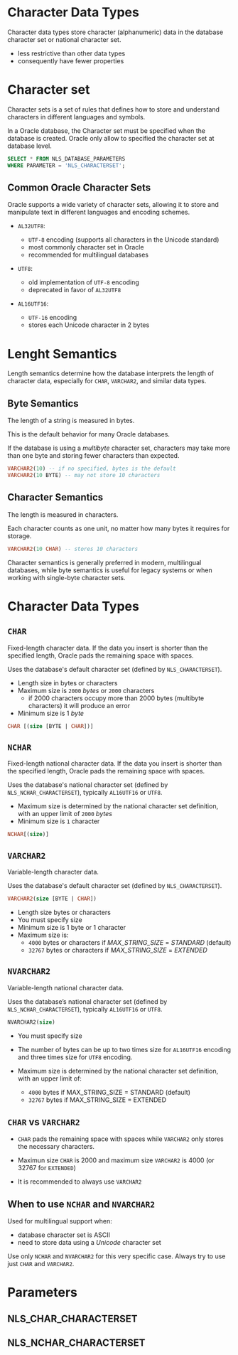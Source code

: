 # Character Data Types

Character data types store character (alphanumeric) data in the database character set or national character set.

- less restrictive than other data types
- consequently have fewer properties

# Character set

Character sets is a set of rules that defines how to store and understand characters in different languages and symbols.

In a Oracle database, the Character set must be specified when the database is created. Oracle only allow to specified the character set at database level.

```sql
SELECT * FROM NLS_DATABASE_PARAMETERS
WHERE PARAMETER = 'NLS_CHARACTERSET';
```

## Common Oracle Character Sets

Oracle supports a wide variety of character sets, allowing it to store and manipulate text in different languages and encoding schemes.

- `AL32UTF8`:

  - `UTF-8` encoding (supports all characters in the Unicode standard)
  - most commonly character set in Oracle
  - recommended for multilingual databases

- `UTF8`:

  - old implementation of `UTF-8` encoding
  - deprecated in favor of `AL32UTF8`

- `AL16UTF16`:

  - `UTF-16` encoding
  - stores each Unicode character in 2 bytes

# Lenght Semantics

Length semantics determine how the database interprets the length of character data, especially for `CHAR`, `VARCHAR2`, and similar data types.

## Byte Semantics

The length of a string is measured in bytes.

This is the default behavior for many Oracle databases.

If the database is using a _multibyte_ character set, characters may take more than one byte and storing fewer characters than expected.

```sql
VARCHAR2(10) -- if no specified, bytes is the default
VARCHAR2(10 BYTE) -- may not store 10 characters
```

## Character Semantics

The length is measured in characters.

Each character counts as one unit, no matter how many bytes it requires for storage.

```sql
VARCHAR2(10 CHAR) -- stores 10 characters
```

Character semantics is generally preferred in modern, multilingual databases, while byte semantics is useful for legacy systems or when working with single-byte character sets.

# Character Data Types

## `CHAR`

Fixed-length character data. If the data you insert is shorter than the specified length, Oracle pads the remaining space with spaces.

Uses the database's default character set (defined by `NLS_CHARACTERSET`).

- Length size in bytes or characters
- Maximum size is `2000` _bytes_ or `2000` characters
  - if 2000 characters occupy more than 2000 bytes (multibyte characters) it will produce an error
- Minimum size is 1 _byte_

```sql
CHAR [(size [BYTE | CHAR])]
```

## `NCHAR`

Fixed-length national character data. If the data you insert is shorter than the specified length, Oracle pads the remaining space with spaces.

Uses the database's national character set (defined by `NLS_NCHAR_CHARACTERSET`), typically `AL16UTF16` or `UTF8`.

- Maximum size is determined by the national character set definition, with an upper limit of `2000` _bytes_
- Minimum size is `1` character

```sql
NCHAR[(size)]
```

## `VARCHAR2`

Variable-length character data.

Uses the database's default character set (defined by `NLS_CHARACTERSET`).

```sql
VARCHAR2(size [BYTE | CHAR])
```

- Length size bytes or characters
- You must specify size
- Minimum size is 1 byte or 1 character
- Maximum size is:
  - `4000` bytes or characters if _MAX_STRING_SIZE_ = _STANDARD_ (default)
  - `32767` bytes or characters if _MAX_STRING_SIZE_ = _EXTENDED_

## `NVARCHAR2`

Variable-length national character data.

Uses the database’s national character set (defined by `NLS_NCHAR_CHARACTERSET`), typically `AL16UTF16` or `UTF8`.

```sql
NVARCHAR2(size)
```

- You must specify size
- The number of bytes can be up to two times size for `AL16UTF16` encoding and three times size for `UTF8` encoding.
- Maximum size is determined by the national character set definition, with an upper limit of:

  - `4000` bytes if MAX_STRING_SIZE = STANDARD (default)
  - `32767` bytes if MAX_STRING_SIZE = EXTENDED

## `CHAR` vs `VARCHAR2`

- `CHAR` pads the remaining space with spaces while `VARCHAR2` only stores the necessary characters.

- Maximun size `CHAR` is 2000 and maximum size `VARCHAR2` is 4000 (or 32767 for `EXTENDED`)

- It is recommended to always use `VARCHAR2`

## When to use `NCHAR` and `NVARCHAR2`

Used for multilingual support when:

- database character set is ASCII
- need to store data using a _Unicode_ character set

Use only `NCHAR` and `NVARCHAR2` for this very specific case.
Always try to use just `CHAR` and `VARCHAR2`.

# Parameters

## NLS_CHAR_CHARACTERSET

## NLS_NCHAR_CHARACTERSET
